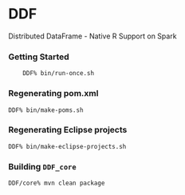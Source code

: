 DDF
===

Distributed DataFrame - Native R Support on Spark

### Getting Started

		DDF% bin/run-once.sh

### Regenerating pom.xml

    DDF% bin/make-poms.sh

### Regenerating Eclipse projects
		
    DDF% bin/make-eclipse-projects.sh

### Building `DDF_core`
		
    DDF/core% mvn clean package
